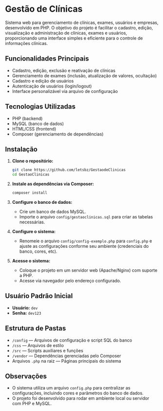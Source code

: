 # Gestão de Clínicas

Sistema web para gerenciamento de clínicas, exames, usuários e empresas, desenvolvido em PHP. O objetivo do projeto é facilitar o cadastro, edição, visualização e administração de clínicas, exames e usuários, proporcionando uma interface simples e eficiente para o controle de informações clínicas.

## Funcionalidades Principais

- Cadastro, edição, exclusão e reativação de clínicas
- Gerenciamento de exames (inclusão, atualização de valores, ocultação)
- Cadastro e edição de usuários
- Autenticação de usuários (login/logout)
- Interface personalizável via arquivo de configuração

## Tecnologias Utilizadas

- PHP (backend)
- MySQL (banco de dados)
- HTML/CSS (frontend)
- Composer (gerenciamento de dependências)

## Instalação

1. **Clone o repositório:**
   ```bash
   git clone https://github.com/letsbz/GestaodeClinicas
   cd GestaoClinicas
   ```

2. **Instale as dependências via Composer:**
   ```bash
   composer install
   ```

3. **Configure o banco de dados:**
   - Crie um banco de dados MySQL.
   - Importe o arquivo `config/gestaoclinicas.sql` para criar as tabelas necessárias.

4. **Configure o sistema:**
   - Renomeie o arquivo `config/config-exemplo.php` para `config.php` e ajuste as configurações conforme seu ambiente (credenciais do banco, cores, etc).

5. **Acesse o sistema:**
   - Coloque o projeto em um servidor web (Apache/Nginx) com suporte a PHP.
   - Acesse via navegador pelo endereço configurado.

## Usuário Padrão Inicial

- **Usuário:** `dev`
- **Senha:** `dev123`

## Estrutura de Pastas

- `/config` — Arquivos de configuração e script SQL do banco
- `/css` — Arquivos de estilo
- `/src` — Scripts auxiliares e funções
- `/vendor` — Dependências gerenciadas pelo Composer
- Arquivos `.php` na raiz — Páginas principais do sistema

## Observações

- O sistema utiliza um arquivo `config.php` para centralizar as configurações, incluindo cores e parâmetros do banco de dados.
- O projeto foi desenvolvido para rodar em ambiente local ou servidor com PHP e MySQL.
